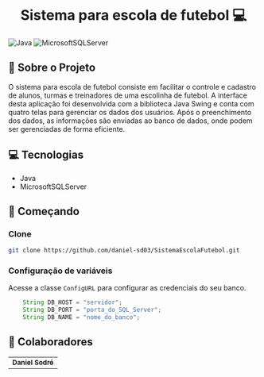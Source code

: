 [JAVA__BADGE]:https://img.shields.io/badge/java-%23ED8B00.svg?style=for-the-badge&logo=openjdk&logoColor=white
[MicrosoftSQLServer__BADGE]:https://img.shields.io/badge/Microsoft%20SQL%20Server-CC2927?style=for-the-badge&logo=microsoft%20sql%20server&logoColor=white

<h1 align="center" style="font-weight: bold;">Sistema para escola de futebol 💻</h1>

![Java][JAVA__BADGE]
![MicrosoftSQLServer][MicrosoftSQLServer__BADGE]

<h2 id="sobreProjeto">📍 Sobre o Projeto</h2>
O sistema para escola de futebol consiste em facilitar o controle e cadastro de alunos, turmas e treinadores de uma escolinha de futebol. A interface desta aplicação foi desenvolvida com a biblioteca Java Swing e conta com quatro telas para gerenciar os dados dos usuários. Após o preenchimento dos dados, as informações são enviadas ao banco de dados, onde podem ser gerenciadas de forma eficiente.

<h2 id="tecnologias">💻 Tecnologias</h2>

- Java
- MicrosoftSQLServer

<h2 id="started">🚀  Começando</h2>

<h3>Clone</h3>

```bash
git clone https://github.com/daniel-sd03/SistemaEscolaFutebol.git
```

<h3>Configuração de variáveis</h3>

Acesse a classe `ConfigURL` para configurar as credenciais do seu banco.
```java
	String DB_HOST = "servidor";
	String DB_PORT = "porta_do_SQL_Server";
	String DB_NAME = "nome_do_banco";
```

<h2 id="colab">🤝 Colaboradores</h2>
<table>
  <tr>
    <td align="center">
      <a href="https://github.com/daniel-sd03">
        <sub>
          <b>Daniel Sodré</b>
        </sub>
      </a>
    </td>
  </tr>
</table>


